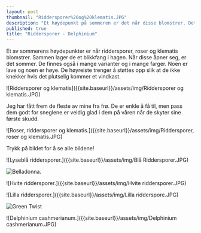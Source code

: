 ```yaml
---
layout: post
thumbnail: "Riddersporer%20og%20klematis.JPG"
description: "Et høydepunkt på sommeren er det når disse blomstrer. Det skjer i juni og juli. Hvis du ikke allerede er hektet på disse, blir du det hvis du tar en titt på disse bildene. Advarselen er dermed gitt."
published: true
title: "Riddersporer - Delphinium"
---
```








Et av sommerens høydepunkter er når riddersporer, roser og klematis blomstrer. Sammen lager de et blikkfang i hagen. Når disse åpner seg, er det sommer. De finnes også i mange varianter og i mange farger. Noen er lave og noen er høye. De høyreiste trenger å støttes opp slik at de ikke knekker hvis det plutselig kommer et vindkast.

![Riddersporer og klematis]({{site.baseurl}}/assets/img/Riddersporer og klematis.JPG)

<!--more-->

Jeg har fått frem de fleste av mine fra frø. De er enkle å få til, men pass dem godt for sneglene er veldig glad i dem på våren når de skyter sine første skudd. 

![Roser, riddersporer og klematis.]({{site.baseurl}}/assets/img/Riddersporer, roser og klematis.JPG)

Trykk på bildet for å se alle bildene!

![Lyseblå riddersporer.]({{site.baseurl}}/assets/img/Blå Riddersporer.JPG)

![Belladonna.]({{site.baseurl}}/assets/img/Belladonna.JPG)

![Hvite riddersporer.]({{site.baseurl}}/assets/img/Hvite riddersporer.JPG)

![Lilla riddersporer.]({{site.baseurl}}/assets/img/Lilla ridderspore.JPG)

![Green Twist]({{site.baseurl}}/assets/img/riddersporer%20'Green%20Twist'.JPG)

![Delphinium cashmerianum.]({{site.baseurl}}/assets/img/Delphinium cashmerianum.JPG)
